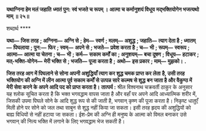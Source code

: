 **यथाग्निना हेम मलं जहाति** **ध्मातं पुन: स्वं भजते च रूपम् ।** **आत्मा च कर्मानुशयं विधूय** **मद्भक्तियोगेन भजत्यथो माम् ॥ २५॥** 

शब्दार्थ **** 

**यथा—** **जिस तरह** **; अग्निना—** **अग्नि से** **; हेम—** **स्वर्ण** **; मलम्—** **अशुद्ध** **; जहाति—** **त्याग देता है** **; ध्मातम्—** **पिघलाया** **; पुन:—** **फिर** **; स्वम्—** **अपने से** **; भजते—** **प्रवेश करता है** **; च—** **भी** **; रूपम्—** **स्वरूप** **; आत्मा—** **आत्मा या चेतना** **; च—** **भी** **; कर्म—** **सकाम कर्मों का** **; अनुशयम्—** **बचा दूषण** **; विधूय—** **हटाकर** **; मत्-भक्ति-योगेन—** **मेरी भक्ति से** **; भजति—** **पूजा करता है** **;** **अथो—** **इस प्रकार** **; माम्—** **मुझको।** **.** 

**जिस तरह आग में पिघलाने से सोना अपनी अशुद्धियाँ त्याग कर शुद्ध चमक प्राप्त कर लेता** **है, उसी तरह भक्तियोग की अग्नि में लीन आत्मा पूर्व सकाम कर्मों से उत्पन्न सारे कल्मष से शुद्ध** **बन जाता है और वैकुण्ठ में मेरी सेवा करने के अपने आदि पद को प्राप्त करता है।** **तात्पर्य :** श्रील विश्वनाथ चक्रवर्ती ठाकुर के अनुसार यह श्लोक सूचित करता है कि भक्त भगवद्धाम वापस जाता है और वहाँ पर अपने आदि आध्यात्मिक शरीर में, जिसकी उपमा पिघले सोने के आदि शुद्ध रूप से की जाती है, भगवान् कृष्ण की पूजा करता है। निकृष्ट धातुएँ मिली होने पर सोने को जल तथा साबुन से शुद्ध नहीं किया जा सकता। इसी तरह हृदय की अशुद्धियों को बाह्य विधियों से नहीं हटाया जा सकता। ईश-प्रेम की अग्नि ही मनुष्य के आत्मा को विमल बनाकर उसे भगवान् की नित्य भक्ति में लगाने के लिए भगवद्धाम भेज सकती है।  